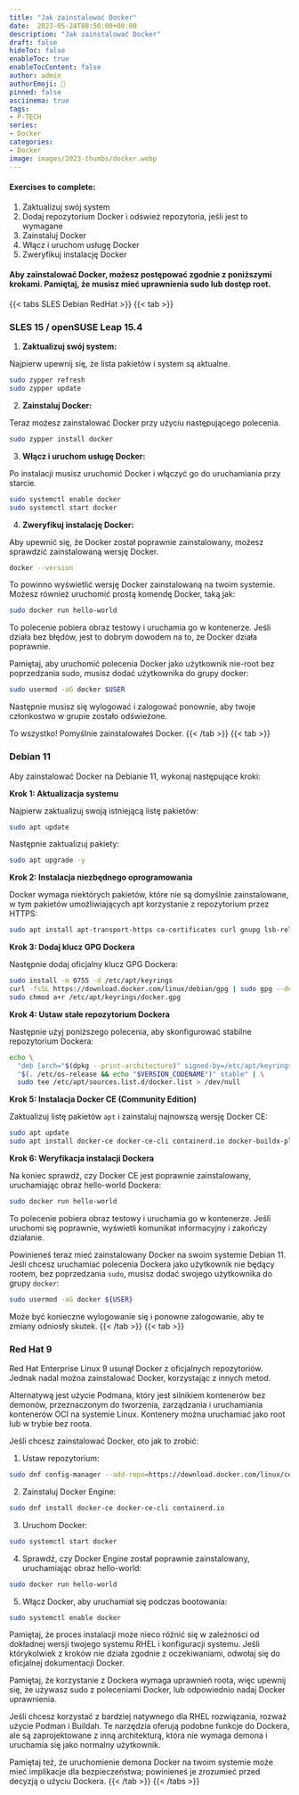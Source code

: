 ```yaml
---
title: "Jak zainstalować Docker"
date:  2023-05-24T08:50:00+00:00
description: "Jak zainstalować Docker"
draft: false
hideToc: false
enableToc: true
enableTocContent: false
author: admin
authorEmoji: 🐧
pinned: false
asciinema: true
tags:
- P-TECH
series:
- Docker
categories:
- Docker
image: images/2023-thumbs/docker.webp
---
```

#### Exercises to complete:
1. Zaktualizuj swój system
2. Dodaj repozytorium Docker i odśwież repozytoria, jeśli jest to wymagane
3. Zainstaluj Docker
4. Włącz i uruchom usługę Docker
5. Zweryfikuj instalację Docker

<script async id="asciicast-587002" src="https://asciinema.org/a/587002.js"></script>

#### Aby zainstalować Docker, możesz postępować zgodnie z poniższymi krokami. Pamiętaj, że musisz mieć uprawnienia sudo lub dostęp root.


{{< tabs SLES Debian RedHat >}}
  {{< tab >}}
  ### SLES 15 / openSUSE Leap 15.4
  1. **Zaktualizuj swój system:**

Najpierw upewnij się, że lista pakietów i system są aktualne.

```bash
sudo zypper refresh
sudo zypper update
```

2. **Zainstaluj Docker:**

Teraz możesz zainstalować Docker przy użyciu następującego polecenia.

```bash
sudo zypper install docker
```

3. **Włącz i uruchom usługę Docker:**

Po instalacji musisz uruchomić Docker i włączyć go do uruchamiania przy starcie.

```bash
sudo systemctl enable docker
sudo systemctl start docker
```

4. **Zweryfikuj instalację Docker:**

Aby upewnić się, że Docker został poprawnie zainstalowany, możesz sprawdzić zainstalowaną wersję Docker.

```bash
docker --version
```

To powinno wyświetlić wersję Docker zainstalowaną na twoim systemie. Możesz również uruchomić prostą komendę Docker, taką jak:

```bash
sudo docker run hello-world
```

To polecenie pobiera obraz testowy i uruchamia go w kontenerze. Jeśli działa bez błędów, jest to dobrym dowodem na to, że Docker działa poprawnie.

Pamiętaj, aby uruchomić polecenia Docker jako użytkownik nie-root bez poprzedzania sudo, musisz dodać użytkownika do grupy docker:

```bash
sudo usermod -aG docker $USER
```

Następnie musisz się wylogować i zalogować ponownie, aby twoje członkostwo w grupie zostało odświeżone.

To wszystko! Pomyślnie zainstalowałeś Docker.
  {{< /tab >}}
  {{< tab >}}
  ### Debian 11
  Aby zainstalować Docker na Debianie 11, wykonaj następujące kroki:

**Krok 1: Aktualizacja systemu**

Najpierw zaktualizuj swoją istniejącą listę pakietów:

```bash
sudo apt update
```

Następnie zaktualizuj pakiety:

```bash
sudo apt upgrade -y
```

**Krok 2: Instalacja niezbędnego oprogramowania**

Docker wymaga niektórych pakietów, które nie są domyślnie zainstalowane, w tym pakietów umożliwiających apt korzystanie z repozytorium przez HTTPS:

```bash
sudo apt install apt-transport-https ca-certificates curl gnupg lsb-release -y
```

**Krok 3: Dodaj klucz GPG Dockera**

Następnie dodaj oficjalny klucz GPG Dockera:

```bash
sudo install -m 0755 -d /etc/apt/keyrings
curl -fsSL https://download.docker.com/linux/debian/gpg | sudo gpg --dearmor -o /etc/apt/keyrings/docker.gpg
sudo chmod a+r /etc/apt/keyrings/docker.gpg
```

**Krok 4: Ustaw stałe repozytorium Dockera**

Następnie użyj poniższego polecenia, aby skonfigurować stabilne repozytorium Dockera:

```bash
echo \
  "deb [arch="$(dpkg --print-architecture)" signed-by=/etc/apt/keyrings/docker.gpg] https://download.docker.com/linux/debian \
  "$(. /etc/os-release && echo "$VERSION_CODENAME")" stable" | \
  sudo tee /etc/apt/sources.list.d/docker.list > /dev/null
```

**Krok 5: Instalacja Docker CE (Community Edition)**

Zaktualizuj listę pakietów `apt` i zainstaluj najnowszą wersję Docker CE:

```bash
sudo apt update
sudo apt install docker-ce docker-ce-cli containerd.io docker-buildx-plugin docker-compose-plugin -y
```

**Krok 6: Weryfikacja instalacji Dockera**

Na koniec sprawdź, czy Docker CE jest poprawnie zainstalowany, uruchamiając obraz hello-world Dockera:

```bash
sudo docker run hello-world
```

To polecenie pobiera obraz testowy i uruchamia go w kontenerze. Jeśli uruchomi się poprawnie, wyświetli komunikat informacyjny i zakończy działanie.

Powinieneś teraz mieć zainstalowany Docker na swoim systemie Debian 11. Jeśli chcesz uruchamiać polecenia Dockera jako użytkownik nie będący rootem, bez poprzedzania `sudo`, musisz dodać swojego użytkownika do grupy `docker`:

```bash
sudo usermod -aG docker ${USER}
```

Może być konieczne wylogowanie się i ponowne zalogowanie, aby te zmiany odniosły skutek.
  {{< /tab >}}
  {{< tab >}}
  ### Red Hat 9
  Red Hat Enterprise Linux 9 usunął Docker z oficjalnych repozytoriów. Jednak nadal można zainstalować Docker, korzystając z innych metod.

Alternatywą jest użycie Podmana, który jest silnikiem kontenerów bez demonów, przeznaczonym do tworzenia, zarządzania i uruchamiania kontenerów OCI na systemie Linux. Kontenery można uruchamiać jako root lub w trybie bez roota.

Jeśli chcesz zainstalować Docker, oto jak to zrobić:

1. Ustaw repozytorium:

```bash
sudo dnf config-manager --add-repo=https://download.docker.com/linux/centos/docker-ce.repo
```

2. Zainstaluj Docker Engine:

```bash
sudo dnf install docker-ce docker-ce-cli containerd.io
```

3. Uruchom Docker:

```bash
sudo systemctl start docker
```

4. Sprawdź, czy Docker Engine został poprawnie zainstalowany, uruchamiając obraz hello-world:

```bash
sudo docker run hello-world
```

5. Włącz Docker, aby uruchamiał się podczas bootowania:

```bash
sudo systemctl enable docker
```

Pamiętaj, że proces instalacji może nieco różnić się w zależności od dokładnej wersji twojego systemu RHEL i konfiguracji systemu. Jeśli którykolwiek z kroków nie działa zgodnie z oczekiwaniami, odwołaj się do oficjalnej dokumentacji Docker.

Pamiętaj, że korzystanie z Dockera wymaga uprawnień roota, więc upewnij się, że używasz sudo z poleceniami Docker, lub odpowiednio nadaj Docker uprawnienia.

Jeśli chcesz korzystać z bardziej natywnego dla RHEL rozwiązania, rozważ użycie Podman i Buildah. Te narzędzia oferują podobne funkcje do Dockera, ale są zaprojektowane z inną architekturą, która nie wymaga demona i uruchamia się jako normalny użytkownik.

Pamiętaj też, że uruchomienie demona Docker na twoim systemie może mieć implikacje dla bezpieczeństwa; powinieneś je zrozumieć przed decyzją o użyciu Dockera.
  {{< /tab >}}
{{< /tabs >}}
